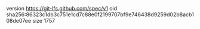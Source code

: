 version https://git-lfs.github.com/spec/v1
oid sha256:86323c1db3c751e1cd7c88e0f2199707bf9e746438d9259d02b8acb108de07ee
size 1757
